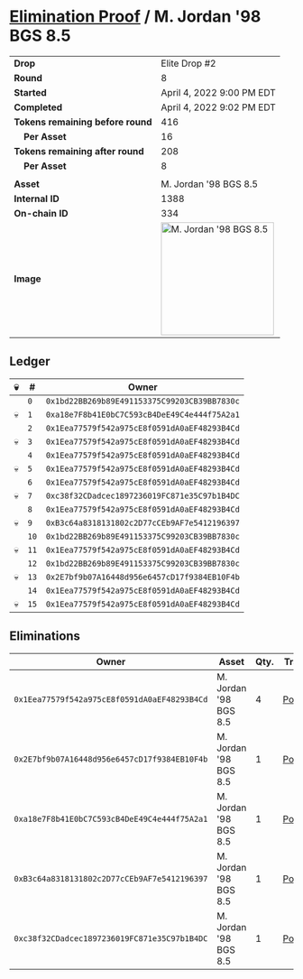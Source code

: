 # [Elimination Proof](./readme.md) / M. Jordan &#039;98 BGS 8.5

|||
|---|---|
| **Drop** | Elite Drop #2 |
| **Round** | 8 |
| **Started** | April 4, 2022 9:00 PM EDT |
| **Completed** | April 4, 2022 9:02 PM EDT |
| **Tokens remaining before round** | 416 |
| **&nbsp;&nbsp;&nbsp;&nbsp;Per Asset** | 16 |
| **Tokens remaining after round** | 208 |
| **&nbsp;&nbsp;&nbsp;&nbsp;Per Asset** | 8 |
| | |
| **Asset** | M. Jordan &#039;98 BGS 8.5 |
| **Internal ID** | 1388 |
| **On-chain ID** | 334 |
| **Image** | <img src="https://tcdn.blokpax.com/95e5eeed-5b1c-4b78-afef-bc6a22efc907/e7adafbdff3a57c281353396da1d84088e07c422035fe65cad49c8fb50644456.png" height="200" alt="M. Jordan &#039;98 BGS 8.5" /> |

## Ledger

| 💀 | # | Owner |
| --- | --- | --- |
|  | `0` | `0x1bd22BB269b89E491153375C99203CB39BB7830c` |
| 💀 | `1` | `0xa18e7F8b41E0bC7C593cB4DeE49C4e444f75A2a1` |
|  | `2` | `0x1Eea77579f542a975cE8f0591dA0aEF48293B4Cd` |
| 💀 | `3` | `0x1Eea77579f542a975cE8f0591dA0aEF48293B4Cd` |
|  | `4` | `0x1Eea77579f542a975cE8f0591dA0aEF48293B4Cd` |
| 💀 | `5` | `0x1Eea77579f542a975cE8f0591dA0aEF48293B4Cd` |
|  | `6` | `0x1Eea77579f542a975cE8f0591dA0aEF48293B4Cd` |
| 💀 | `7` | `0xc38f32CDadcec1897236019FC871e35C97b1B4DC` |
|  | `8` | `0x1Eea77579f542a975cE8f0591dA0aEF48293B4Cd` |
| 💀 | `9` | `0xB3c64a8318131802c2D77cCEb9AF7e5412196397` |
|  | `10` | `0x1bd22BB269b89E491153375C99203CB39BB7830c` |
| 💀 | `11` | `0x1Eea77579f542a975cE8f0591dA0aEF48293B4Cd` |
|  | `12` | `0x1bd22BB269b89E491153375C99203CB39BB7830c` |
| 💀 | `13` | `0x2E7bf9b07A16448d956e6457cD17f9384EB10F4b` |
|  | `14` | `0x1Eea77579f542a975cE8f0591dA0aEF48293B4Cd` |
| 💀 | `15` | `0x1Eea77579f542a975cE8f0591dA0aEF48293B4Cd` |


## Eliminations

| Owner | Asset | Qty. | Transaction |
| --- | --- | --- | --- |
| `0x1Eea77579f542a975cE8f0591dA0aEF48293B4Cd` | M. Jordan '98 BGS 8.5 | 4 | [Polygonscan](https://polygonscan.com/tx/0x2e8c1392fd40d74b7123a51d621e07520fc37446313dcccbb3a5ae741fe34e40) |
| `0x2E7bf9b07A16448d956e6457cD17f9384EB10F4b` | M. Jordan '98 BGS 8.5 | 1 | [Polygonscan](https://polygonscan.com/tx/0xf8fb366421deb5290bf13e1beb474361299c6dd3985fbfe7f21207c5400e78de) |
| `0xa18e7F8b41E0bC7C593cB4DeE49C4e444f75A2a1` | M. Jordan '98 BGS 8.5 | 1 | [Polygonscan](https://polygonscan.com/tx/0x7a2e5a370a6d028fdf681f3bc937f40ad3d4c8f8f6e6eb1522dbc9456eed789d) |
| `0xB3c64a8318131802c2D77cCEb9AF7e5412196397` | M. Jordan '98 BGS 8.5 | 1 | [Polygonscan](https://polygonscan.com/tx/0x282d46f4196890dc882b07328d8f3c600545379a9c369c0906cd5db745255303) |
| `0xc38f32CDadcec1897236019FC871e35C97b1B4DC` | M. Jordan '98 BGS 8.5 | 1 | [Polygonscan](https://polygonscan.com/tx/0x42edc88ae6711ed24ace15dc7523eb4ba8b1fe98629eb32c3b547e6d769c6ffb) |
